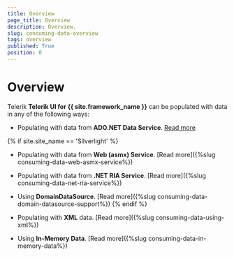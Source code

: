 ```yaml
---
title: Overview
page_title: Overview
description: Overview.
slug: consuming-data-overview
tags: overview
published: True
position: 0
---
```


# Overview


Telerik __Telerik UI for {{ site.framework_name }}__ can be populated with data in any of the following ways:

* Populating with data from __ADO.NET Data Service__. [Read more](https://docs.microsoft.com/en-us/previous-versions/visualstudio/visual-studio-2008/cc907912(v=msdn.10))

{% if site.site_name == 'Silverlight' %} 
* Populating with data from __Web (asmx) Service__. [Read more]({%slug consuming-data-web-asmx-service%})

* Populating with data from __.NET RIA Service__. [Read more]({%slug consuming-data-net-ria-service%})

* Using __DomainDataSource__. [Read more]({%slug consuming-data-domain-datasource-support%})
{% endif %}

* Populating with __XML__ data. [Read more]({%slug consuming-data-using-xml%})

* Using __In-Memory Data__. [Read more]({%slug consuming-data-in-memory-data%})

